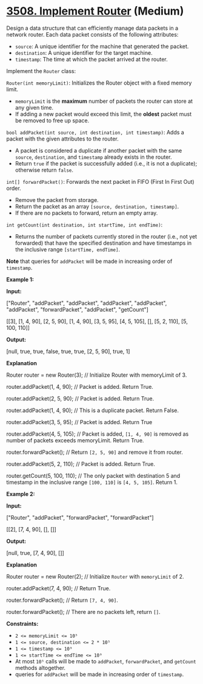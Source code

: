 # [3508. Implement Router][link] (Medium)

[link]: https://leetcode.com/problems/implement-router/

Design a data structure that can efficiently manage data packets in a network router. Each data
packet consists of the following attributes:

- `source`: A unique identifier for the machine that generated the packet.
- `destination`: A unique identifier for the target machine.
- `timestamp`: The time at which the packet arrived at the router.

Implement the `Router` class:

`Router(int memoryLimit)`: Initializes the Router object with a fixed memory limit.

- `memoryLimit` is the **maximum** number of packets the router can store at any given time.
- If adding a new packet would exceed this limit, the **oldest** packet must be removed to free up
space.

`bool addPacket(int source, int destination, int timestamp)`: Adds a packet with the given
attributes to the router.

- A packet is considered a duplicate if another packet with the same `source`, `destination`, and
`timestamp` already exists in the router.
- Return `true` if the packet is successfully added (i.e., it is not a duplicate); otherwise return
`false`.

`int[] forwardPacket()`: Forwards the next packet in FIFO (First In First Out) order.

- Remove the packet from storage.
- Return the packet as an array `[source, destination, timestamp]`.
- If there are no packets to forward, return an empty array.

`int getCount(int destination, int startTime, int endTime)`:

- Returns the number of packets currently stored in the router (i.e., not yet forwarded) that have
the specified destination and have timestamps in the inclusive range `[startTime, endTime]`.

**Note** that queries for `addPacket` will be made in increasing order of `timestamp`.

**Example 1:**

**Input:**

\["Router", "addPacket", "addPacket", "addPacket", "addPacket", "addPacket", "forwardPacket",
"addPacket", "getCount"\]

\[\[3\], \[1, 4, 90\], \[2, 5, 90\], \[1, 4, 90\], \[3, 5, 95\], \[4, 5, 105\], \[\], \[5, 2, 110\],
\[5, 100, 110\]\]

**Output:**

\[null, true, true, false, true, true, \[2, 5, 90\], true, 1\]

**Explanation**

Router router = new Router(3); // Initialize Router with memoryLimit of 3.

router.addPacket(1, 4, 90); // Packet is added. Return True.

router.addPacket(2, 5, 90); // Packet is added. Return True.

router.addPacket(1, 4, 90); // This is a duplicate packet. Return False.

router.addPacket(3, 5, 95); // Packet is added. Return True

router.addPacket(4, 5, 105); // Packet is added, `[1, 4, 90]` is removed as number of packets
exceeds memoryLimit. Return True.

router.forwardPacket(); // Return `[2, 5, 90]` and remove it from router.

router.addPacket(5, 2, 110); // Packet is added. Return True.

router.getCount(5, 100, 110); // The only packet with destination 5 and timestamp in the inclusive
range `[100, 110]` is `[4, 5, 105]`. Return 1.

**Example 2:**

**Input:**

\["Router", "addPacket", "forwardPacket", "forwardPacket"\]

\[\[2\], \[7, 4, 90\], \[\], \[\]\]

**Output:**

\[null, true, \[7, 4, 90\], \[\]\]

**Explanation**

Router router = new Router(2); // Initialize `Router` with `memoryLimit` of 2.

router.addPacket(7, 4, 90); // Return True.

router.forwardPacket(); // Return `[7, 4, 90]`.

router.forwardPacket(); // There are no packets left, return `[]`.

**Constraints:**

- `2 <= memoryLimit <= 10⁵`
- `1 <= source, destination <= 2 * 10⁵`
- `1 <= timestamp <= 10⁹`
- `1 <= startTime <= endTime <= 10⁹`
- At most `10⁵` calls will be made to `addPacket`, `forwardPacket`, and `getCount` methods
altogether.
- queries for `addPacket` will be made in increasing order of `timestamp`.
